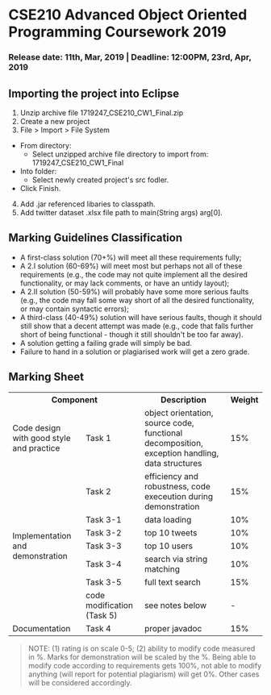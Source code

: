 # CSE210 Advanced Object Oriented Programming Coursework 2019
### Release date: 11th, Mar, 2019 | Deadline: 12:00PM, 23rd, Apr, 2019


## Importing the project into Eclipse

1. Unzip archive file 1719247_CSE210_CW1_Final.zip
2. Create a new project
3. File > Import > File System

- From directory:
  - Select unzipped archive file directory to import from: 1719247_CSE210_CW1_Final
- Into folder:
  - Select newly created project's src fodler.
- Click Finish.

4. Add .jar referenced libaries to classpath.
5. Add twitter dataset .xlsx file path to main(String args) arg[0].

## Marking Guidelines Classification
- A first-class solution (70+%) will meet all these requirements fully; 
- A 2.I solution (60-69%) will meet most but perhaps not all of these requirements (e.g., the code may not quite implement all the desired functionality, or may lack comments, or have an untidy layout); 
- A 2.II solution (50-59%) will probably have some more serious faults (e.g., the code may fall some way short of all the desired functionality, or may contain syntactic errors); 
- A third-class (40-49%) solution will have serious faults, though it should still show that a decent attempt was made (e.g., code that falls further short of being functional - though it still shouldn't be too far away). 
- A solution getting a failing grade will simply be bad. 
- Failure to hand in a solution or plagiarised work will get a zero grade.

## Marking Sheet

<table>
  <tr>
    <th colspan="2">Component</th>
    <th>Description</th>
    <th>Weight</th>
  </tr>
  <tr>
    <td>Code design with good style and practice</td>
    <td>Task 1</td>
    <td>object orientation, source code, functional decomposition, exception handling,  data structures</td>
    <td>15%</td>
  </tr>
  <tr>
    <td rowspan="7">Implementation and demonstration</td>
    <td>Task 2</td>
    <td>efficiency and robustness, code execeution during demonstration</td>
    <td>15%</td>
  </tr>
  <tr>
    <td>Task 3-1</td>
    <td>data loading</td>
    <td>10%</td>
  </tr>
  <tr>
    <td>Task 3-2</td>
    <td>top 10 tweets</td>
    <td>10%</td>
  </tr>
  <tr>
    <td>Task 3-3</td>
    <td>top 10 users</td>
    <td>10%</td>
  </tr>
  <tr>
    <td>Task 3-4</td>
    <td>search via string matching</td>
    <td>10%</td>
  </tr>
  <tr>
    <td>Task 3-5</td>
    <td>full text search</td>
    <td>15%</td>
  </tr>
  <tr>
    <td>code modification (Task 5)</td>
    <td>see notes below</td>
    <td>-</td>
  </tr>
  <tr>
    <td>Documentation</td>
    <td>Task 4</td>
    <td>proper javadoc</td>
    <td>15%</td>
  </tr>

</table>

> NOTE: (1) rating is on scale 0-5; (2) ability to modify code measured in %. Marks for demonstration will be scaled by the %. Being able to modify code according to requirements gets 100%, not able to modify anything (will report for potential plagiarism) will get 0%. Other cases will be considered accordingly.